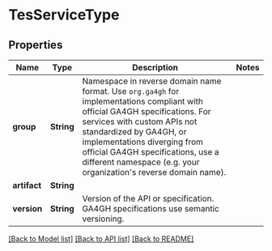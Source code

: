 # TesServiceType

## Properties

Name | Type | Description | Notes
------------ | ------------- | ------------- | -------------
**group** | **String** | Namespace in reverse domain name format. Use `org.ga4gh` for implementations compliant with official GA4GH specifications. For services with custom APIs not standardized by GA4GH, or implementations diverging from official GA4GH specifications, use a different namespace (e.g. your organization's reverse domain name). | 
**artifact** | **String** |  | 
**version** | **String** | Version of the API or specification. GA4GH specifications use semantic versioning. | 

[[Back to Model list]](../README.md#documentation-for-models) [[Back to API list]](../README.md#documentation-for-api-endpoints) [[Back to README]](../README.md)


